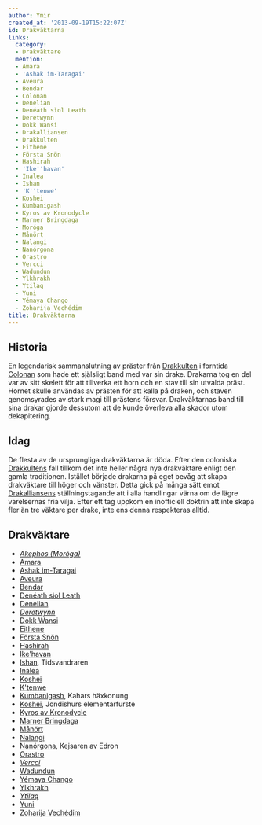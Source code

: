 ```yaml
---
author: Ymir
created_at: '2013-09-19T15:22:07Z'
id: Drakväktarna
links:
  category:
  - Drakväktare
  mention:
  - Amara
  - 'Ashak im-Taragai'
  - Aveura
  - Bendar
  - Colonan
  - Denelian
  - Denéath sìol Leath
  - Deretwynn
  - Dokk Wansi
  - Drakalliansen
  - Drakkulten
  - Eithene
  - Första Snön
  - Hashirah
  - 'Ike''havan'
  - Inalea
  - Ishan
  - 'K''tenwe'
  - Koshei
  - Kumbanigash
  - Kyros av Kronodycle
  - Marner Bringdaga
  - Moróga
  - Månört
  - Nalangi
  - Nanórgona
  - Orastro
  - Vercci
  - Wadundun
  - Ylkhrakh
  - Ytilaq
  - Yuni
  - Yémaya Chango
  - Zoharija Vechédim
title: Drakväktarna
---
```


Historia
--------

En legendarisk sammanslutning av präster från [Drakkulten] i forntida [Colonan] som hade ett
själsligt band med var sin drake. Drakarna tog en del var av sitt skelett för att tillverka ett horn
och en stav till sin utvalda präst. Hornet skulle användas av prästen för att kalla på draken, och
staven genomsyrades av stark magi till prästens försvar. Drakväktarnas band till sina drakar gjorde
dessutom att de kunde överleva alla skador utom dekapitering.

Idag
----

De flesta av de ursprungliga drakväktarna är döda. Efter den coloniska [Drakkultens][Drakkulten]
fall tillkom det inte heller några nya drakväktare enligt den gamla traditionen. Istället började
drakarna på eget bevåg att skapa drakväktare till höger och vänster. Detta gick på många sätt emot
[Drakalliansens] ställningstagande att i alla handlingar värna om de lägre varelsernas fria vilja.
Efter ett tag uppkom en inofficiell doktrin att inte skapa fler än tre väktare per drake, inte ens
denna respekteras alltid.

Drakväktare
-----------

-   *[Akephos (Moróga)]*
-   [Amara]
-   [Ashak im-Taragai]
-   [Aveura]
-   [Bendar]
-   [Denéath sìol Leath]
-   [Denelian]
-   *[Deretwynn]*
-   [Dokk Wansi]
-   [Eithene]
-   [Första Snön]
-   [Hashirah]
-   [Ike'havan]
-   [Ishan], Tidsvandraren
-   [Inalea]
-   [Koshei]
-   [K'tenwe]
-   [Kumbanigash], Kahars häxkonung
-   [Koshei], Jondishurs elementarfurste
-   [Kyros av Kronodycle]
-   [Marner Bringdaga]
-   [Månört]
-   [Nalangi]
-   [Nanórgona], Kejsaren av Edron
-   [Orastro]
-   *[Vercci]*
-   [Wadundun]
-   [Yémaya Chango]
-   [Ylkhrakh]
-   *[Ytilaq]*
-   [Yuni]
-   [Zoharija Vechédim]

  [Drakkulten]: Drakkulten
  [Colonan]: Colonan
  [Drakalliansens]: Drakalliansen
  [Akephos (Moróga)]: Moróga
  [Amara]: Amara
  [Ashak im-Taragai]: Ashak_im-Taragai
  [Aveura]: Aveura
  [Bendar]: Bendar
  [Denéath sìol Leath]: Denéath_sìol_Leath
  [Denelian]: Denelian
  [Deretwynn]: Deretwynn
  [Dokk Wansi]: Dokk_Wansi
  [Eithene]: Eithene
  [Första Snön]: Första_Snön
  [Hashirah]: Hashirah
  [Ike'havan]: Ikehavan
  [Ishan]: Ishan
  [Inalea]: Inalea
  [Koshei]: Koshei
  [K'tenwe]: Ktenwe
  [Kumbanigash]: Kumbanigash
  [Kyros av Kronodycle]: Kyros_av_Kronodycle
  [Marner Bringdaga]: Marner_Bringdaga
  [Månört]: Månört
  [Nalangi]: Nalangi
  [Nanórgona]: Nanórgona
  [Orastro]: Orastro
  [Vercci]: Vercci
  [Wadundun]: Wadundun
  [Yémaya Chango]: Yémaya_Chango
  [Ylkhrakh]: Ylkhrakh
  [Ytilaq]: Ytilaq
  [Yuni]: Yuni
  [Zoharija Vechédim]: Zoharija_Vechédim